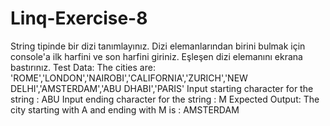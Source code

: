 # Linq-Exercise-8
String tipinde bir dizi tanımlayınız. Dizi elemanlarından birini bulmak için console'a ilk harfini ve son harfini
giriniz. Eşleşen dizi elemanını ekrana bastırınız.
Test Data:
The cities are: 'ROME','LONDON','NAIROBI','CALIFORNIA','ZURICH','NEW DELHI','AMSTERDAM','ABU DHABI','PARIS'
Input starting character for the string : ABU
Input ending character for the string : M
Expected Output:
The city starting with A and ending with M is : AMSTERDAM
